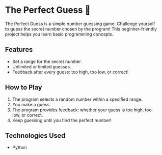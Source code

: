 # The Perfect Guess 🎯

The Perfect Guess is a simple number guessing game. Challenge yourself to guess the secret number chosen by the program! This beginner-friendly project helps you learn basic programming concepts.

## Features
- Set a range for the secret number.
- Unlimited or limited guesses.
- Feedback after every guess: too high, too low, or correct!

## How to Play
1. The program selects a random number within a specified range.
2. You make a guess.
3. The program provides feedback: whether your guess is too high, too low, or correct.
4. Keep guessing until you find the perfect number!

## Technologies Used
- Python 
